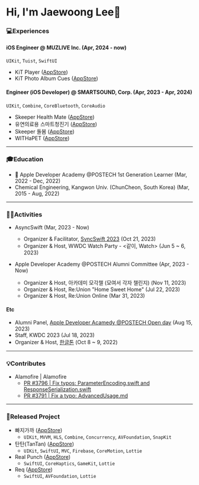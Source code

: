 # Hi, I'm Jaewoong Lee👋

### 💻Experiences
#### iOS Engineer @ MUZLIVE Inc. (Apr, 2024 - now)
`UIKit`, `Tuist`, `SwiftUI`
- KiT Player ([AppStore](https://apps.apple.com/kr/app/kit-player/id1220469784))
- KiT Photo Album Cues ([AppStore](https://apps.apple.com/kr/app/kit-photo-album-cues/id6477992652))

#### Engineer (iOS Developer) @ SMARTSOUND, Corp. (Apr, 2023 - Apr, 2024)
`UIKit`, `Combine`, `CoreBluetooth`, `CoreAudio`
- Skeeper Health Mate ([AppStore](https://apps.apple.com/kr/app/skeeper-health-mate/id6473983781))
- 유연의료용 스마트청진기 ([AppStore](https://apps.apple.com/kr/app/%EC%9C%A0%EC%97%B0%EC%9D%98%EB%A3%8C%EC%9A%A9-%EC%8A%A4%EB%A7%88%ED%8A%B8%EC%B2%AD%EC%A7%84%EA%B8%B0/id6469769935))
- Skeeper 돌봄 ([AppStore](https://apps.apple.com/kr/app/skeeper-%EB%8F%8C%EB%B4%84/id6467072578))
- WITHaPET ([AppStore](https://apps.apple.com/kr/app/with-a-pet/id1479492255))
------
### 🎓Education
-  Apple Developer Academy @POSTECH 1st Generation Learner (Mar, 2022 - Dec, 2022)
- Chemical Engineering, Kangwon Univ. (ChunCheon, South Korea) (Mar, 2015 - Aug, 2022)
------
### 🏃🏻Activities
- AsyncSwift (Mar, 2023 - Now)
  - Organizer & Facilitator, [SyncSwift 2023](https://www.linkedin.com/posts/iosjaewoong_syncswift-2023-part2-3-%ED%8D%BC%EC%8B%A4%EB%A6%AC%ED%85%8C%EC%9D%B4%ED%84%B0%EB%A5%BC-%EC%86%8C%EA%B0%9C%ED%95%A9%EB%8B%88%EB%8B%A4-activity-7119832685291716608-Y_-p?utm_source=share&utm_medium=member_desktop) (Oct 21, 2023)
  - Organizer & Host, WWDC Watch Party - <같이, Watch> (Jun 5 ~ 6, 2023)

- Apple Developer Academy @POSTECH Alumni Committee (Apr, 2023 - Now)
  - Organizer & Host, 아카데미 모각챌 (모여서 각자 챌린지) (Nov 11, 2023)
  - Organizer & Host, Re:Union "Home Sweet Home" (Jul 22, 2023)
  - Organizer & Host, Re:Union Online (Mar 31, 2023)

#### Etc
- Alumni Panel, [Apple Developer Acamedy @POSTECH Open day](https://www.linkedin.com/posts/apple-developer-academy-postech_openday-appledeveloperacademy-postech-activity-7099646889150599168-dL5e?utm_source=share&utm_medium=member_desktop) (Aug 15, 2023)
- Staff, KWDC 2023 (Jul 18, 2023)
- Organizer & Host, [한글톤](https://www.linkedin.com/posts/apple-developer-academy-postech_chaam-ukuqygqlc-ukstectse-activity-7005453447198121984-eE9V?utm_source=share&utm_medium=member_desktop) (Oct 8 ~ 9, 2022)
-----
### 💡Contributes
- Alamofire | Alamofire
  - [PR #3796 | Fix typos: ParameterEncoding.swift and ResponseSerialization.swift](https://github.com/Alamofire/Alamofire/pull/3796)
  - [PR #3791 | Fix a typo: AdvancedUsage.md](https://github.com/Alamofire/Alamofire/pull/3791)
 
----
### 📱Released Project
- 빠지가까 ([AppStore](https://apps.apple.com/kr/app/%EB%B9%A0%EC%A7%80%EA%B0%80%EA%B9%8C/id6443720411))
  - `UIKit`, `MVVM`, `HLS`, `Combine`, `Concurrency`, `AVFoundation`, `SnapKit`
- 탄탄(TanTan) ([AppStore](https://apps.apple.com/kr/app/탄탄-tantan/id1637676314))
  - `UIKit`, `SwiftUI`, `MVC`, `Firebase`, `CoreMotion`, `Lottie`
- Real Punch ([AppStore](https://apps.apple.com/kr/app/real-punch/id1636187292))
  - `SwiftUI`, `CoreHaptics`, `GameKit`, `Lottie`
- Req ([AppStore](https://apps.apple.com/kr/app/req/id1631952369))
  - `SwiftUI`, `AVFoundation`, `Lottie`
